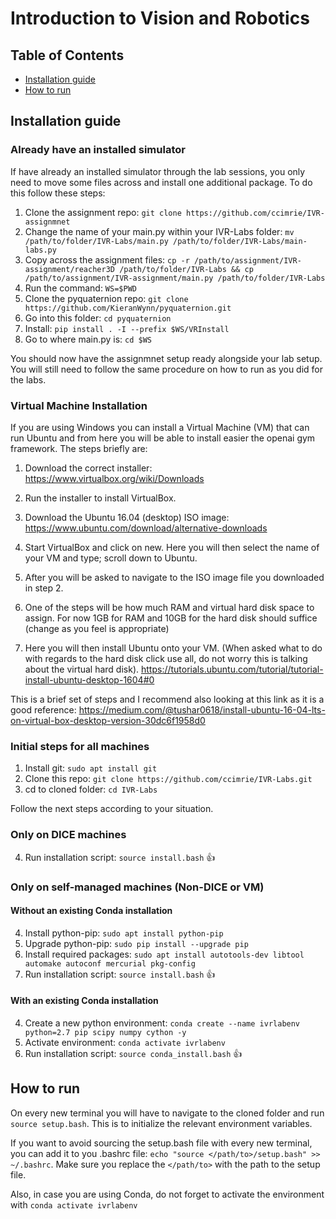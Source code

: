 # Introduction to Vision and Robotics
## Table of Contents
- [Installation guide](#installation-guide)	
- [How to run](#how-to-run)

## Installation guide

### Already have an installed simulator
If have already an installed simulator through the lab sessions, you only need to move some files across and install one additional package. To do this follow these steps:

1. Clone the assignment repo: `git clone https://github.com/ccimrie/IVR-assignmnet`
2. Change the name of your main.py within your IVR-Labs folder: `mv /path/to/folder/IVR-Labs/main.py /path/to/folder/IVR-Labs/main-labs.py`
3. Copy across the assignment files: `cp -r /path/to/assignment/IVR-assignment/reacher3D /path/to/folder/IVR-Labs && cp /path/to/assignment/IVR-assignment/main.py /path/to/folder/IVR-Labs`
4. Run the command: `WS=$PWD`
5. Clone the pyquaternion repo: `git clone https://github.com/KieranWynn/pyquaternion.git`
6. Go into this folder: `cd pyquaternion`
7. Install: `pip install . -I --prefix $WS/VRInstall`
8. Go to where main.py is: `cd $WS`

You should now have the assignmnet setup ready alongside your lab setup. You will still need to follow the same procedure on how to run as you did for the labs.

### Virtual Machine Installation 
If you are using Windows you can install a Virtual Machine (VM) that can run Ubuntu and from here you will be able to install easier the openai gym framework. The steps briefly are:

1. Download the correct installer: <https://www.virtualbox.org/wiki/Downloads>

2. Run the installer to install VirtualBox.

2. Download the Ubuntu 16.04 (desktop) ISO image: <https://www.ubuntu.com/download/alternative-downloads>

3. Start VirtualBox and click on new. Here you will then select the name of your VM and type; scroll down to Ubuntu.

4. After you will be asked to navigate to the ISO image file you downloaded in step 2.

5. One of the steps will be how much RAM and virtual hard disk space to assign. For now 1GB for RAM and 10GB for the hard disk should suffice (change as you feel is appropriate)

6. Here you will then install Ubuntu onto your VM. (When asked what to do with regards to the hard disk click use all, do not worry this is talking about the virtual hard disk). <https://tutorials.ubuntu.com/tutorial/tutorial-install-ubuntu-desktop-1604#0>

This is a brief set of steps and I recommend also looking at this link as it is a good reference: <https://medium.com/@tushar0618/install-ubuntu-16-04-lts-on-virtual-box-desktop-version-30dc6f1958d0>

### Initial steps for all machines
1. Install git: `sudo apt install git`
2. Clone this repo: `git clone https://github.com/ccimrie/IVR-Labs.git`
3. cd to cloned folder: `cd IVR-Labs`

Follow the next steps according to your situation.

### Only on DICE machines
4. Run installation script: `source install.bash` :+1:

### Only on self-managed machines (Non-DICE or VM)

#### Without an existing Conda installation
4. Install python-pip: `sudo apt install python-pip`
5. Upgrade python-pip: `sudo pip install --upgrade pip`
6. Install required packages: `sudo apt install autotools-dev libtool automake autoconf mercurial pkg-config`
7. Run installation script: `source install.bash` :+1:

#### With an existing Conda installation
4. Create a new python environment: `conda create --name ivrlabenv python=2.7 pip scipy numpy cython -y`
5. Activate environment: `conda activate ivrlabenv`
6. Run installation script: `source conda_install.bash` :+1:

## How to run
On every new terminal you will have to navigate to the cloned folder and run `source setup.bash`.
This is to initialize the relevant environment variables.

If you want to avoid sourcing the setup.bash file with every new terminal, you can add it to you .bashrc file: `echo "source </path/to>/setup.bash" >> ~/.bashrc`.
Make sure you replace the `</path/to>` with the path to the setup file.

Also, in case you are using Conda, do not forget to activate the environment with `conda activate ivrlabenv`

